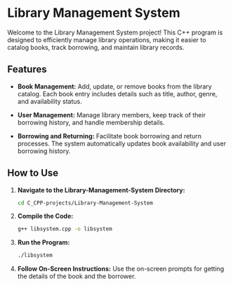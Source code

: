 # Library Management System

Welcome to the Library Management System project! This C++ program is designed to efficiently manage library operations, making it easier to catalog books, track borrowing, and maintain library records.

## Features

- **Book Management:** Add, update, or remove books from the library catalog. Each book entry includes details such as title, author, genre, and availability status.

- **User Management:** Manage library members, keep track of their borrowing history, and handle membership details.

- **Borrowing and Returning:** Facilitate book borrowing and return processes. The system automatically updates book availability and user borrowing history.

## How to Use

1. **Navigate to the Library-Management-System Directory:**
   ```bash
   cd C_CPP-projects/Library-Management-System

2. **Compile the Code:**
   ```bash
   g++ libsystem.cpp -o libsystem

3. **Run the Program:**
   ```bash
   ./libsystem

4. **Follow On-Screen Instructions:**
Use the on-screen prompts for getting the details of the book and the borrower.